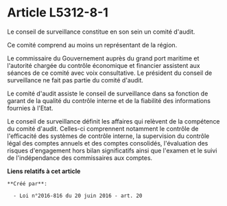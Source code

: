 # Article L5312-8-1

Le conseil de surveillance constitue en son sein un comité d'audit.

Ce comité comprend au moins un représentant de la région.

Le commissaire du Gouvernement auprès du grand port maritime et l'autorité chargée du contrôle économique et financier
assistent aux séances de ce comité avec voix consultative. Le président du conseil de surveillance ne fait pas partie du
comité d'audit.

Le comité d'audit assiste le conseil de surveillance dans sa fonction de garant de la qualité du contrôle interne et de la
fiabilité des informations fournies à l'Etat.

Le conseil de surveillance définit les affaires qui relèvent de la compétence du comité d'audit. Celles-ci comprennent
notamment le contrôle de l'efficacité des systèmes de contrôle interne, la supervision du contrôle légal des comptes annuels
et des comptes consolidés, l'évaluation des risques d'engagement hors bilan significatifs ainsi que l'examen et le suivi de
l'indépendance des commissaires aux comptes.

**Liens relatifs à cet article**

	**Créé par**:

	  - Loi n°2016-816 du 20 juin 2016 - art. 20
